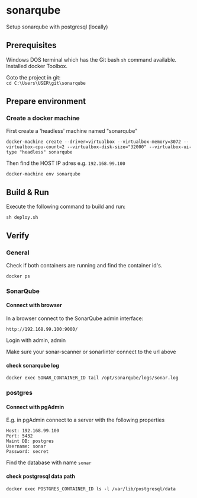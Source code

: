 # sonarqube
Setup sonarqube with postgresql (locally)

## Prerequisites
Windows DOS terminal which has the Git bash ``sh`` command available.   
Installed docker Toolbox.   

Goto the project in git:   
``cd C:\Users\USER\git\sonarqube``

## Prepare environment
### Create a docker machine

First create a 'headless' machine named "sonarqube"

``docker-machine create --driver=virtualbox --virtualbox-memory=3072 --virtualbox-cpu-count=2 --virtualbox-disk-size="32000" --virtualbox-ui-type "headless" sonarqube``

Then find the HOST IP adres e.g. ``192.168.99.100``  

``docker-machine env sonarqube``

## Build & Run
Execute the following command to build and run:

``sh deploy.sh``

## Verify
### General
Check if both containers are running and find the container id's.

``docker ps``

### SonarQube
#### Connect with browser
In a browser connect to the SonarQube admin interface:

``http://192.168.99.100:9000/``

Login with admin, admin

Make sure your sonar-scanner or sonarlinter connect to the url above

#### check sonarqube log 
``docker exec SONAR_CONTAINER_ID tail /opt/sonarqube/logs/sonar.log``
 
### postgres
#### Connect with pgAdmin

E.g. in pgAdmin connect to a server with the following properties    
```
Host: 192.168.99.100   
Port: 5432   
Maint DB: postgres  
Username: sonar   
Password: secret    
```

Find the database with name ``sonar``   

#### check postgresql data path 
``docker exec POSTGRES_CONTAINER_ID ls -l /var/lib/postgresql/data``


